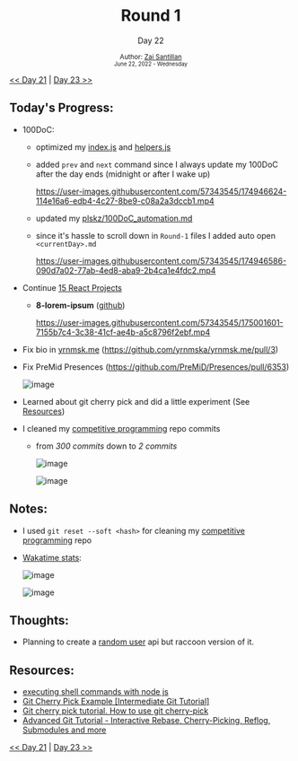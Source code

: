 <div align="center">
  <h1>Round 1</h1>
  <p>Day 22</p>
  <sub>
    Author: <a href="https://github.com/plskz" target="_blank">Zai Santillan</a>
    <br>
    <small>June 22, 2022 - Wednesday</small>
  </sub>
</div>

[<< Day 21](day021.md) | [Day 23 >>](day023.md)

## Today's Progress:

- 100DoC:

  - optimized my [index.js](https://gist.github.com/plskz/b85fe24aebc16732f9749726b97dafdb#file-index-js) and [helpers.js](https://gist.github.com/plskz/b85fe24aebc16732f9749726b97dafdb#file-helpers-js)
  - added `prev` and `next` command since I always update my 100DoC after the day ends (midnight or after I wake up)

    https://user-images.githubusercontent.com/57343545/174946624-114e16a6-edb4-4c27-8be9-c08a2a3dccb1.mp4

  - updated my [plskz/100DoC_automation.md](https://gist.github.com/plskz/b85fe24aebc16732f9749726b97dafdb)

  - since it's hassle to scroll down in `Round-1` files I added auto open `<currentDay>.md`

    https://user-images.githubusercontent.com/57343545/174946586-090d7a02-77ab-4ed8-aba9-2b4ca1e4fdc2.mp4

- Continue [15 React Projects](https://youtu.be/a_7Z7C_JCyo)

  - **8-lorem-ipsum** ([github](https://github.com/plskz/react-projects))

    https://user-images.githubusercontent.com/57343545/175001601-7155b7c4-3c38-41cf-ae4b-a5c8796f2ebf.mp4

- Fix bio in [yrnmsk.me](https://yrnmsk.me) (https://github.com/yrnmska/yrnmsk.me/pull/3)

- Fix PreMid Presences (https://github.com/PreMiD/Presences/pull/6353)

  ![image](https://user-images.githubusercontent.com/57343545/175100084-c6dc2ef3-856e-4274-a334-fe0659680df8.png)

- Learned about git cherry pick and did a little experiment (See [Resources](#resources))

- I cleaned my [competitive programming](https://github.com/plskz/competitive-programming) repo commits

  - from _300 commits_ down to _2 commits_

    ![image](https://user-images.githubusercontent.com/57343545/175100627-660399cf-c021-4ac7-aac5-9349075a3c82.png)

    ![image](https://user-images.githubusercontent.com/57343545/175100900-d0f189cb-92a2-4664-acf8-ac1d97aa15be.png)

## Notes:

- I used `git reset --soft <hash>` for cleaning my [competitive programming](https://github.com/plskz/competitive-programming) repo
- [Wakatime stats](https://wakatime.com/@plskz):

  ![image](https://user-images.githubusercontent.com/57343545/175102543-fa977bc2-a2b1-4b47-a048-35a00e8b4c27.png)

  ![image](https://user-images.githubusercontent.com/57343545/175101963-3af657f6-f23b-40d0-b76c-8847023adc08.png)

## Thoughts:

- Planning to create a [random user](https://randomuser.me) api but raccoon version of it.

## Resources:

- [executing shell commands with node js](https://stackabuse.com/executing-shell-commands-with-node-js/)
- [Git Cherry Pick Example [Intermediate Git Tutorial]](https://youtu.be/WkCnqBhCy4o)
- [Git cherry pick tutorial. How to use git cherry-pick](https://youtu.be/wIY824wWpu4)
- [Advanced Git Tutorial - Interactive Rebase, Cherry-Picking, Reflog, Submodules and more](https://youtu.be/qsTthZi23VE)

[<< Day 21](day021.md) | [Day 23 >>](day023.md)
